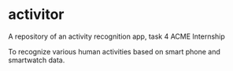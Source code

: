 # activitor
A repository of an activity recognition app, task 4 ACME Internship

To recognize various human activities based on smart phone and smartwatch data.

